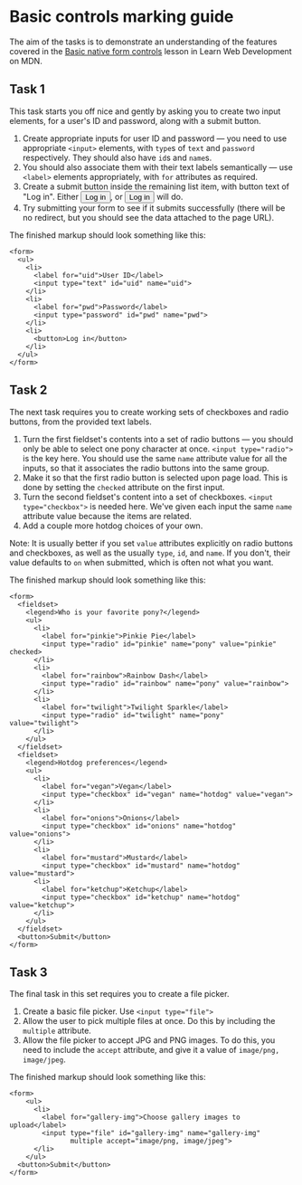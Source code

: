 # Basic controls marking guide

The aim of the tasks is to demonstrate an understanding of the features covered in the [Basic native form controls](https://developer.mozilla.org/en-US/docs/Learn/Forms/Basic_native_form_controls) lesson in Learn Web Development on MDN.

## Task 1

This task starts you off nice and gently by asking you to create two input elements, for a user's ID and password, along with a submit button.

1. Create appropriate inputs for user ID and password — you need to use appropriate `<input>` elements, with `type`s of `text` and `password` respectively. They should also have `id`s and `name`s.
2. You should also associate them with their text labels semantically — use `<label>` elements appropriately, with `for` attributes as required.
3. Create a submit button inside the remaining list item, with button text of "Log in". Either <button>Log in</button>, or <input type="submit" value="Log in"> will do.
4. Try submitting your form to see if it submits successfully (there will be no redirect, but you should see the data attached to the page URL).

The finished markup should look something like this:

```
<form>
  <ul>
    <li>
      <label for="uid">User ID</label>
      <input type="text" id="uid" name="uid">
    </li>
    <li>
      <label for="pwd">Password</label>
      <input type="password" id="pwd" name="pwd">
    </li>
    <li>
      <button>Log in</button>
    </li>
  </ul>
</form>
```

## Task 2

The next task requires you to create working sets of checkboxes and radio buttons, from the provided text labels.

1. Turn the first fieldset's contents into a set of radio buttons — you should only be able to select one pony character at once. `<input type="radio">` is the key here. You should use the same `name` attribute value for all the inputs, so that it associates the radio buttons into the same group.
2. Make it so that the first radio button is selected upon page load. This is done by setting the `checked` attribute on the first input.
3. Turn the second fieldset's content into a set of checkboxes. `<input type="checkbox">` is needed here. We've given each input the same `name` attribute value because the items are related.
4. Add a couple more hotdog choices of your own.

Note: It is usually better if you set `value` attributes explicitly on radio buttons and checkboxes, as well as the usually `type`, `id`, and `name`. If you don't, their value defaults to `on` when submitted, which is often not what you want.

The finished markup should look something like this:

```
<form>
  <fieldset>
    <legend>Who is your favorite pony?</legend>
    <ul>
      <li>
        <label for="pinkie">Pinkie Pie</label>
        <input type="radio" id="pinkie" name="pony" value="pinkie" checked>
      </li>
      <li>
        <label for="rainbow">Rainbow Dash</label>
        <input type="radio" id="rainbow" name="pony" value="rainbow">
      </li>
      <li>
        <label for="twilight">Twilight Sparkle</label>
        <input type="radio" id="twilight" name="pony" value="twilight">
      </li>
    </ul>
  </fieldset>
  <fieldset>
    <legend>Hotdog preferences</legend>
    <ul>
      <li>
        <label for="vegan">Vegan</label>
        <input type="checkbox" id="vegan" name="hotdog" value="vegan">
      </li>
      <li>
        <label for="onions">Onions</label>
        <input type="checkbox" id="onions" name="hotdog" value="onions">
      </li>
      <li>
        <label for="mustard">Mustard</label>
        <input type="checkbox" id="mustard" name="hotdog" value="mustard">
      <li>
        <label for="ketchup">Ketchup</label>
        <input type="checkbox" id="ketchup" name="hotdog" value="ketchup">
      </li>
    </ul>
  </fieldset>
  <button>Submit</button>
</form>
```

## Task 3

The final task in this set requires you to create a file picker.

1. Create a basic file picker. Use `<input type="file">`
2. Allow the user to pick multiple files at once. Do this by including the `multiple` attribute.
3. Allow the file picker to accept JPG and PNG images. To do this, you need to include the `accept` attribute, and give it a value of `image/png, image/jpeg`.

The finished markup should look something like this:

```
<form>
    <ul>
      <li>
        <label for="gallery-img">Choose gallery images to upload</label>
        <input type="file" id="gallery-img" name="gallery-img"
               multiple accept="image/png, image/jpeg">
      </li>
    </ul>
  <button>Submit</button>
</form>
```
